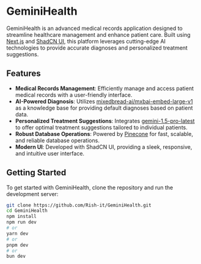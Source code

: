 # GeminiHealth

GeminiHealth is an advanced medical records application designed to streamline healthcare management and enhance patient care. Built using [Next.js](https://nextjs.org/) and [ShadCN UI](https://shadcn.dev/), this platform leverages cutting-edge AI technologies to provide accurate diagnoses and personalized treatment suggestions.

## Features

- **Medical Records Management**: Efficiently manage and access patient medical records with a user-friendly interface.
- **AI-Powered Diagnosis**: Utilizes [mixedbread-ai/mxbai-embed-large-v1](https://huggingface.co/mixedbread-ai/mxbai-embed-large-v1) as a knowledge base for providing default diagnoses based on patient data.
- **Personalized Treatment Suggestions**: Integrates [gemini-1.5-pro-latest](https://huggingface.co/models) to offer optimal treatment suggestions tailored to individual patients.
- **Robust Database Operations**: Powered by [Pinecone](https://www.pinecone.io/) for fast, scalable, and reliable database operations.
- **Modern UI**: Developed with ShadCN UI, providing a sleek, responsive, and intuitive user interface.

## Getting Started

To get started with GeminiHealth, clone the repository and run the development server:

```bash
git clone https://github.com/Rish-it/GeminiHealth.git
cd GeminiHealth
npm install
npm run dev
# or
yarn dev
# or
pnpm dev
# or
bun dev
